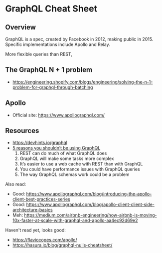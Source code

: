 # GraphQL Cheat Sheet

## Overview

GraphQL is a spec, created by Facebook in 2012, making public in 2015. Specific implementations include Apollo and Relay.

More flexible queries than REST, 




## The GraphQL N + 1 problem
- https://engineering.shopify.com/blogs/engineering/solving-the-n-1-problem-for-graphql-through-batching



## Apollo


- Official site: https://www.apollographql.com/



## Resources
- https://devhints.io/graphql
- [5 reasons you shouldn’t be using GraphQL](https://blog.logrocket.com/5-reasons-you-shouldnt-be-using-graphql-61c7846e7ed3/)
    1. REST can do much of what GraphQL does
    2. GraphQL will make some tasks more complex
    3. It’s easier to use a web cache with REST than with GraphQL
    4. You could have performance issues with GraphQL queries
    5. The way GraphQL schemas work could be a problem

Also read:
- Good: https://www.apollographql.com/blog/introducing-the-apollo-client-best-practices-series
- Good: https://www.apollographql.com/blog/apollo-client-client-side-architecture-basics
- Meh: https://medium.com/airbnb-engineering/how-airbnb-is-moving-10x-faster-at-scale-with-graphql-and-apollo-aa4ec92d69e2

Haven't read yet, looks good:
- https://flaviocopes.com/apollo/
- https://hasura.io/blog/graphql-nulls-cheatsheet/

